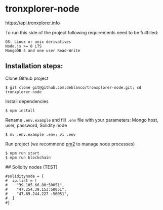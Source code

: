 # tronxplorer-node

https://api.tronxplorer.info

To run this side of the project following requirements need to be fullfilled:
```
OS: Linux or unix derivatives
Node.js >= 8 LTS
MongoDB 4 and one user Read-Write
```

## Installation steps:

Clone Github project
```
$ git clone git@github.com:deblanco/tronxplorer-node.git; cd tronxplorer-node
```

Install dependencies 
```
$ npm install
```

Rename ```.env.example``` and fill ```.env``` file with your parameters: Mongo host, user, password, Solidity node
```
$ mv .env.example .env; vi .env
```

Run project (we recommend [pm2](https://github.com/Unitech/pm2) to manage node processes)
```
$ npm run start
$ npm run blockchain
```

## Solidity nodes (TEST)

```
#soliditynode = {
#  ip.list = [
#    "39.105.66.80:50051",
#    "47.254.39.153:50051",
#    "47.89.244.227 :50051",
#  ]
#}
```